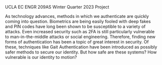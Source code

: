 UCLA EC ENGR 209AS Winter Quarter 2023 Project

As technology advances, methods in which we authenticate are quickly coming into question. Biometrics are being easily fooled with deep fakes and PIN codes have long been shown to be susceptible to a variety of attacks. Even increased security such as 2FA is still particularly vulnerable to man-in-the-middle attacks or social engineering. Therefore, finding new forms of authentication has been a topic of great interest in security. Of these, techniques like Gait Authentication have been introduced as possibly safer methods to secure our identity. But how safe are these systems? How vulnerable is our identity to motion?

